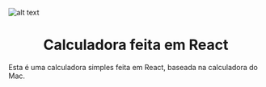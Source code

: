 ![alt text](https://img.icons8.com/nolan/2x/react-native.png)

<h1 align="center"> Calculadora feita em React</h1>

Esta é uma calculadora simples feita em React, baseada na calculadora do Mac.

